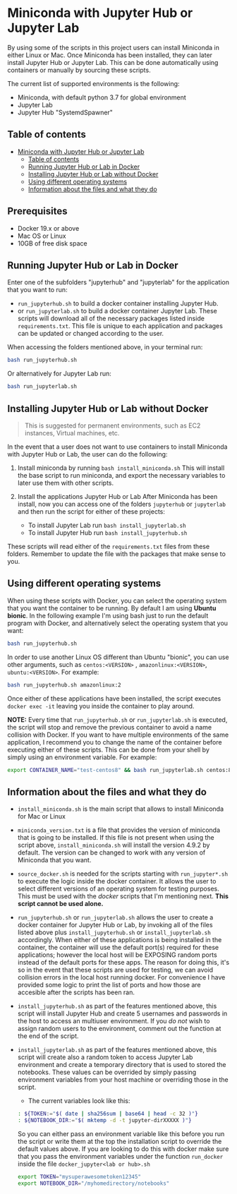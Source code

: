 # Miniconda with Jupyter Hub or Jupyter Lab

By using some of the scripts in this project users can install Miniconda in either Linux or Mac. Once Miniconda has been installed, they can later install Jupyter Hub or Jupyter Lab.
This can be done automatically using containers or manually by sourcing these scripts.

The current list of supported environments is the following:

* Miniconda, with default python 3.7 for global environment
* Jupyter Lab
* Jupyter Hub "SystemdSpawner"

## Table of contents

- [Miniconda with Jupyter Hub or Jupyter Lab](#miniconda-with-jupyter-hub-or-jupyter-lab)
  * [Table of contents](#table-of-contents)
  * [Running Jupyter Hub or Lab in Docker](#running-jupyter-hub-or-lab-in-docker)
  * [Installing Jupyter Hub or Lab without Docker](#installing-jupyter-hub-or-lab-without-docker)
  * [Using  different operating systems](#using--different-operating-systems)
  * [Information about the files and what they do](#information-about-the-files-and-what-they-do)


## Prerequisites
* Docker 19.x or above
* Mac OS or Linux
* 10GB of free disk space


## Running Jupyter Hub or Lab in Docker

Enter one of the subfolders "jupyterhub" and "jupyterlab" for the application that you want to run:
* `run_jupyterhub.sh` to build a docker container installing Jupyter Hub.
* or `run_jupyterlab.sh` to build a docker container Jupyter Lab.
These scripts will download all of the necessary packages listed inside `requirements.txt`. This file is unique to each application and packages can be updated or changed according to the user.

When accessing the folders mentioned above, in your terminal run:
```bash
bash run_jupyterhub.sh
```
Or alternatively for Jupyter Lab run:
```bash
bash run_jupyterlab.sh
```

## Installing Jupyter Hub or Lab without Docker

> This is suggested for permanent environments, such as EC2 instances, Virtual machines, etc.

In the event that a user does not want to use containers to install Miniconda with Jupyter Hub or Lab, the user can do the following:

1. Install miniconda by running `bash install_miniconda.sh`
This will install the base script to run miniconda, and export the necessary variables to later use them with other scripts.

2. Install the applications Jupyter Hub or Lab
After Miniconda has been install, now you can access one of the folders `jupyterhub` or `jupyterlab` and then run the script for either of these projects:
    * To install Jupyter Lab run `bash install_jupyterlab.sh`
    * To install Jupyter Hub run `bash install_jupyterhub.sh`

These scripts will read either of the `requirements.txt` files from these folders. Remember to update the file with the packages that make sense to you.


## Using  different operating systems

When using these scripts with Docker, you can select the operating system that you want the container to be running. By default I am using **Ubuntu bionic**.
In the following example I'm using bash just to run the default program with Docker, and alternatively select the operating system that you want:
```bash
bash run_jupyterhub.sh
```

In order to use another Linux OS different than Ubuntu "bionic", you can use other arguments, such as `centos:<VERSION>` , `amazonlinux:<VERSION>`, `ubuntu:<VERSION>`. For example:
```bash
bash run_jupyterhub.sh amazonlinux:2
````
Once either of these applications have been installed, the script executes `docker exec -it` leaving you inside the container to play around.

**NOTE:** Every time that `run_jupyterhub.sh` or `run_jupyterlab.sh` is executed, the script will stop and remove the previous container to avoid a name collision with Docker. 
If you want to have multiple environments of the same application, I recommend you to change the name of the container before executing either of these scripts. This can be done from your shell by simply using an environment variable. For example:
```bash
export CONTAINER_NAME="test-centos8" && bash run_jupyterlab.sh centos:8
```


## Information about the files and what they do

* `install_miniconda.sh` is the main script that allows to install Miniconda for Mac or Linux

* `miniconda_version.txt` is a file that provides the version of miniconda that is going to be installed. If this file is not present when using the script above, `install_miniconda.sh` will install the version 4.9.2 by default. The version can be changed to work with any version of Miniconda that you want.

* `source_docker.sh` is needed for the scripts starting with `run_jupyter*.sh` to execute the logic inside the docker container. It allows the user to select different versions of an operating system for testing purposes. This must be used with the _docker_ scripts that I'm mentioning next. **This script cannot be used alone.**

* `run_jupyterhub.sh` or `run_jupyterlab.sh` allows the user to create a docker container for Jupyter Hub or Lab, by invoking all of the files listed above plus `install_jupyterhub.sh` or `install_jupyterlab.sh` accordingly.
When either of these applications is being installed in the container, the container will use the default port(s) required for these applications; however the local host will be EXPOSING random ports instead of the default ports for these apps. 
The reason for doing this, it's so in the event that these scripts are used for testing, we can avoid collision errors in the local host running docker.  For convenience I have provided some logic to print the list of ports and how those are accesible after the scripts has been ran.

* `install_jupyterhub.sh` as part of the features mentioned above, this script will install Jupyter Hub and create 5 usernames and passwords in the host to access an multiuser environment. If you _do not_ wish to assign random users to the environment, comment out the function at the end of the script.

* `install_jupyterlab.sh` as part of the features mentioned above, this script will create also a random token to access Jupyter Lab environment and create a temporary directory that is used to stored the notebooks. These values can be overrided by simply passing environment variables from your host machine or overriding those in the script.
    * The current variables look like this:
    ```bash
    : ${TOKEN:="$( date | sha256sum | base64 | head -c 32 )"}
    : ${NOTEBOOK_DIR:="$( mktemp -d -t jupyter-dirXXXXX )"}
    ```
    So you can either pass an environment variable like this before you run the script or write them at the top the installation script to override the default values above. If you are looking to do this with docker make sure that you pass the environment variables under the function `run_docker` inside the file `docker_jupyter<lab or hub>.sh`
    ```bash
    export TOKEN="mysuperawesometoken12345"
    export NOTEBOOK_DIR="/myhomedirectory/notebooks"
    ```

